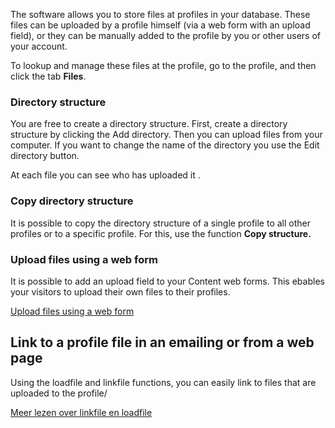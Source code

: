 The software allows you to store files at profiles in your database.
These files can be uploaded by a profile himself (via a web form with an
upload field), or they can be manually added to the profile by you or
other users of your account.

To lookup and manage these files at the profile, go to the profile, and
then click the tab **Files**.

### Directory structure

You are free to create a directory structure. First, create a directory
structure by clicking the Add directory. Then you can upload files from
your computer. If you want to change the name of the directory you use
the Edit directory button.

At each file you can see who has uploaded it .

### Copy directory structure

It is possible to copy the directory structure of a single profile to
all other profiles or to a specific profile. For this, use the function
**Copy structure.**

### Upload files using a web form

It is possible to add an upload field to your Content web forms. This
ebables your visitors to upload their own files to their profiles.

[Upload files using a web
form](http://www.copernica.com/nl/ondersteuning/uploadveld-toevoegen-aan-een-webformulier "Uploadveld toevoegen aan een webformulier")

Link to a profile file in an emailing or from a web page
--------------------------------------------------------

Using the loadfile and linkfile functions, you can easily link to files
that are uploaded to the profile/

[Meer lezen over linkfile en
loadfile](./the-loadfile-and-linkfile-functions "Linken naar bestanden van het profiel met loadfile en linkfile")
